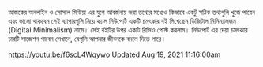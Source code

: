 
আজকের অনলাইন ও সোসাল মিডিয়া এর যুগে আবর্জনায় ভরা তথ্যের মধ্যেও কিভাবে একটু সঠিক তথ্যগুলি খুজে পাবেন এবং ভালো থাকবেন সেই ব্যাপারগুলি নিয়ে ক্যাল নিউপোর্ট একটি চমৎকার বই লিখেছেন ডিজিটাল মিনিম্যালজম (Digital Minimalism) নামে। সেই বইটির উপর একটি রিভিও পোস্ট করলাম। নিউপোর্ট এর দেয়া চমৎকার চারটি সাজেশন পাবেন সেখানে, যেগুলি আপনার জীবনকে বদলে দিতে পারে। 

https://youtu.be/f6scL4Wqywo
Updated Aug 19, 2021 11:16:00am
